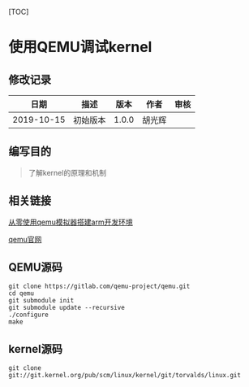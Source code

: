 [TOC]

# 使用QEMU调试kernel

## 修改记录

|    日期    |   描述   | 版本  |  作者  | 审核 |
| :--------: | :------: | :---: | :----: | :--: |
| 2019-10-15 | 初始版本 | 1.0.0 | 胡光辉 |      |

## 编写目的

> 了解kernel的原理和机制

## 相关链接

[从零使用qemu模拟器搭建arm开发环境](https://blog.csdn.net/linyt/article/details/42504975)

[qemu官网](https://www.qemu.org/)

## QEMU源码

```shell
git clone https://gitlab.com/qemu-project/qemu.git
cd qemu
git submodule init
git submodule update --recursive
./configure
make
```



## kernel源码

```shell
git clone git://git.kernel.org/pub/scm/linux/kernel/git/torvalds/linux.git
```

